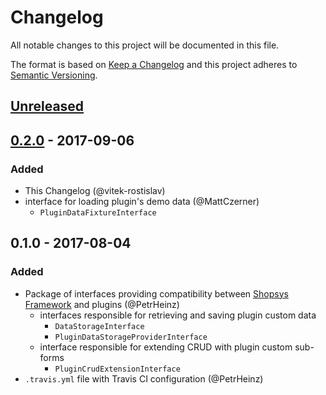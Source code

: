 # Changelog
All notable changes to this project will be documented in this file.

The format is based on [Keep a Changelog](http://keepachangelog.com/en/1.0.0/)
and this project adheres to [Semantic Versioning](http://semver.org/spec/v2.0.0.html).

## [Unreleased]

## [0.2.0] - 2017-09-06
### Added
- This Changelog (@vitek-rostislav)
- interface for loading plugin's demo data (@MattCzerner)
    - `PluginDataFixtureInterface`

## 0.1.0 - 2017-08-04
### Added
- Package of interfaces providing compatibility between [Shopsys Framework](https://www.shopsys-framework.com) and plugins (@PetrHeinz)
    - interfaces responsible for retrieving and saving plugin custom data
        - `DataStorageInterface`
        - `PluginDataStorageProviderInterface`
    - interface responsible for extending CRUD with plugin custom sub-forms
        - `PluginCrudExtensionInterface`
- `.travis.yml` file with Travis CI configuration (@PetrHeinz)

[Unreleased]: https://github.com/shopsys/plugin-interface/compare/v0.2.0...HEAD
[0.2.0]: https://github.com/shopsys/plugin-interface/compare/v0.1.0...v0.2.0
